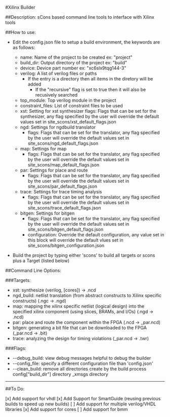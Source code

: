 #Xilinx Builder

##Description: sCons based command line tools to interface with Xilinx tools

##How to use:

+ Edit the config.json file to setup a build environment, the keywords are as
    follows:
  * name: Name of the project to be created ex: "project"
  * build\_dir: Output directory of the project ex: "build"
  * device: Device part number ex: "xc6slx9tqg144-3"
  * verilog: A list of verilog files or paths
    * If the entry is a directory then all items in the diretory will be added
      * If the "recursive" flag is set to true then it will also be recusively
        searched
  * top\_module: Top verilog module in the project
  * constraint\_files: List of constraint files to be used
  * xst: Setting for xst synthesizer
     flags: Flags that can be set for the synthesizer, any flag specified
      by the user will override the default values set in
        site_scons/xst_default_flags.json
  * ngd: Settings for ngdbuild translator
    * flags: Flags that can be set for the translator, any flag specified
      by the user will override the default values set in
        site_scons/ngd_default_flags.json
  * map: Settings for map
    * flags: Flags that can be set for the translator, any flag specified
      by the user will override the default values set in
        site_scons/map_default_flags.json
  * par: Settings for place and route
    * flags: Flags that can be set for the translator, any flag specified
      by the user will override the default values set in
        site_scons/par_default_flags.json
  * trace: Settings for trace timing analysis
    * flags: Flags that can be set for the translator, any flag specified
      by the user will override the default values set in
        site_scons/trace_default_flags.json
  * bitgen: Settings for bitgen
    * flags: Flags that can be set for the translator, any flag specified
      by the user will override the default values set in
        site_scons/bitgen_default_flags.json
    * configuration: Override the default configuration, any value set in
      this block will override the default vlues set in
        site_scons/bitgen_configuration.json

+ Build the project by typing either 'scons' to build all targets or scons
  plus a Target (listed below)
  

##Command Line Options:

###Targets:
  * xst: synthesize (verilog, [cores]) -> .ncd
  * ngd\_build: netlist translation (from abstract constructs to Xilinx 
      specific constructs)
      (.ngc -> .ngd)
  * map: mapping the xilinx specific netlist (logical design) into the
      specified xilinx component (using slices, BRAMs, and I/Os) 
      (.ngd -> .ncd)
  * par: place and route the component within the FPGA
      (.ncd -> _par.ncd)
  * bitgen: generating a bit file that can be downloaded to the FPGA
      (_par.ncd -> .bit)
  * trace: analyzing the design for timing violations
      (_par.ncd -> .twr)

###Flags:
  * --debug\_build: view debug messages helpful to debug the builder
  * --config\_file: specify a different configuration file than 'config.json'
  * --clean\_build: remove all directories create by the build process
    config["build\_dir"] directory
    _xmsgs directory

* * *

##To Do:

  [x] Add support for vhdl
  [x] Add Support for SmartGuide (reusing previous builds to speed up new builds)
  [ ] Add support for multiple verilog/VHDL libraries
  [x] Add support for cores
  [ ] Add support for bmm

